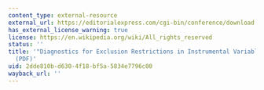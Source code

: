 ```yaml
---
content_type: external-resource
external_url: https://editorialexpress.com/cgi-bin/conference/download.cgi?db_name=NAWM2014&paper_id=513
has_external_license_warning: true
license: https://en.wikipedia.org/wiki/All_rights_reserved
status: ''
title: '"Diagnostics for Exclusion Restrictions in Instrumental Variables Estimation."
  (PDF)'
uid: 2dde810b-d630-4f18-bf5a-5834e7796c00
wayback_url: ''
---
```

